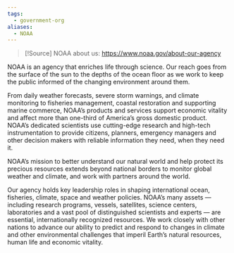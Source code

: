 ```yaml
---
tags:
  - government-org
aliases:
  - NOAA
---
```

>[!Source]
>NOAA about us: https://www.noaa.gov/about-our-agency


NOAA is an agency that enriches life through science. Our reach goes from the surface of the sun to the depths of the ocean floor as we work to keep the public informed of the changing environment around them.

From daily weather forecasts, severe storm warnings, and climate monitoring to fisheries management, coastal restoration and supporting marine commerce, NOAA’s products and services support economic vitality and affect more than one-third of America’s gross domestic product. NOAA’s dedicated scientists use cutting-edge research and high-tech instrumentation to provide citizens, planners, emergency managers and other decision makers with reliable information they need, when they need it.

NOAA’s mission to better understand our natural world and help protect its precious resources extends beyond national borders to monitor global weather and climate, and work with partners around the world. 

Our agency holds key leadership roles in shaping international ocean, fisheries, climate, space and weather policies. NOAA’s many assets — including research programs, vessels, satellites, science centers, laboratories and a vast pool of distinguished scientists and experts — are essential, internationally recognized resources. We work closely with other nations to advance our ability to predict and respond to changes in climate and other environmental challenges that imperil Earth’s natural resources, human life and economic vitality.